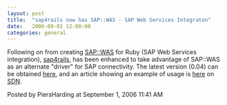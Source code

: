 ```yaml
---
layout: post
title:  "sap4rails now has SAP::WAS - SAP Web Services Integraton"
date:   2006-09-01 12:00:00
categories: general
---
```



<p>Following on from creating <a href='http://raa.ruby-lang.org/project/sapwas'>SAP::WAS</a> for Ruby (SAP Web Services integration), <a href='http://raa.ruby-lang.org/project/sap4rails'>sap4rails</a>, has been enhanced to take advantage of SAP::WAS as an alternate "driver" for SAP connectivity.  The  latest version (0.04) can be obtained <a href='http://www.piersharding.com/download/ruby/rails/'>here</a>, and an article showing an example of usage is <a href='https://weblogs.sdn.sap.com/pub/wlg/4314'>here</a> on <a href='http://sdn.sap.com'>SDN</a>.  </p>

<div id="a000056more"><div id="more">

</div></div>

<p class="posted">Posted by PiersHarding at September  1, 2006 11:41 AM</p>





